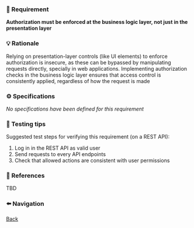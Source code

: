 ### 📌 Requirement
**Authorization must be enforced at the business logic layer, not just in the presentation layer**


### 💡 Rationale 
Relying on presentation-layer controls (like UI elements) to enforce authorization is insecure, as these can be bypassed by manipulating requests directly, specially in web applications. Implementing authorization checks in the business logic layer ensures that access control is consistently applied, regardless of how the request is made


### ⚙️ Specifications 
_No specifications have been defined for this requirement_


### 🧪 Testing tips 
Suggested test steps for verifying this requirement (on a REST API):
1. Log in in the REST API as valid user 
2. Send requests to every API endpoints
3. Check that allowed actions are consistent with user permissions 


### 🔗 References 
TBD


### ⬅️ Navigation 

[Back](Readme.md)
